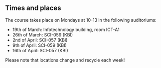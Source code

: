 ## Times and places
The course takes place on Mondays at 10-13 in the following auditoriums:

- 19th of March: Infotechnology building, room ICT-A1
- 26th of March: SCI-059 (KBI)
- 2nd of April: SCI-057 (KBI)
- 9th of April: SCI-059 (KBI)
- 16th of April: SCI-057 (KBI)

Please note that locations change and recycle each week! 
